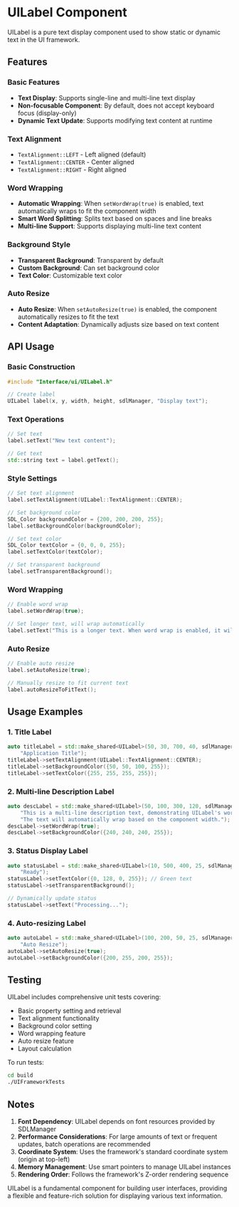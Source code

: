 # UILabel Component

UILabel is a pure text display component used to show static or dynamic text in the UI framework.

## Features

### Basic Features
- **Text Display**: Supports single-line and multi-line text display
- **Non-focusable Component**: By default, does not accept keyboard focus (display-only)
- **Dynamic Text Update**: Supports modifying text content at runtime

### Text Alignment
- `TextAlignment::LEFT` - Left aligned (default)
- `TextAlignment::CENTER` - Center aligned  
- `TextAlignment::RIGHT` - Right aligned

### Word Wrapping
- **Automatic Wrapping**: When `setWordWrap(true)` is enabled, text automatically wraps to fit the component width
- **Smart Word Splitting**: Splits text based on spaces and line breaks
- **Multi-line Support**: Supports displaying multi-line text content

### Background Style
- **Transparent Background**: Transparent by default
- **Custom Background**: Can set background color
- **Text Color**: Customizable text color

### Auto Resize
- **Auto Resize**: When `setAutoResize(true)` is enabled, the component automatically resizes to fit the text
- **Content Adaptation**: Dynamically adjusts size based on text content

## API Usage

### Basic Construction
```cpp
#include "Interface/ui/UILabel.h"

// Create label
UILabel label(x, y, width, height, sdlManager, "Display text");
```

### Text Operations
```cpp
// Set text
label.setText("New text content");

// Get text
std::string text = label.getText();
```

### Style Settings
```cpp
// Set text alignment
label.setTextAlignment(UILabel::TextAlignment::CENTER);

// Set background color
SDL_Color backgroundColor = {200, 200, 200, 255};
label.setBackgroundColor(backgroundColor);

// Set text color
SDL_Color textColor = {0, 0, 0, 255};
label.setTextColor(textColor);

// Set transparent background
label.setTransparentBackground();
```

### Word Wrapping
```cpp
// Enable word wrap
label.setWordWrap(true);

// Set longer text, will wrap automatically
label.setText("This is a longer text. When word wrap is enabled, it will automatically display in multiple lines.");
```

### Auto Resize
```cpp
// Enable auto resize
label.setAutoResize(true);

// Manually resize to fit current text
label.autoResizeToFitText();
```

## Usage Examples

### 1. Title Label
```cpp
auto titleLabel = std::make_shared<UILabel>(50, 30, 700, 40, sdlManager, 
    "Application Title");
titleLabel->setTextAlignment(UILabel::TextAlignment::CENTER);
titleLabel->setBackgroundColor({50, 50, 100, 255});
titleLabel->setTextColor({255, 255, 255, 255});
```

### 2. Multi-line Description Label
```cpp
auto descLabel = std::make_shared<UILabel>(50, 100, 300, 120, sdlManager,
    "This is a multi-line description text, demonstrating UILabel's word wrapping feature."
    "The text will automatically wrap based on the component width.");
descLabel->setWordWrap(true);
descLabel->setBackgroundColor({240, 240, 240, 255});
```

### 3. Status Display Label
```cpp
auto statusLabel = std::make_shared<UILabel>(10, 500, 400, 25, sdlManager,
    "Ready");
statusLabel->setTextColor({0, 128, 0, 255}); // Green text
statusLabel->setTransparentBackground();

// Dynamically update status
statusLabel->setText("Processing...");
```

### 4. Auto-resizing Label
```cpp
auto autoLabel = std::make_shared<UILabel>(100, 200, 50, 25, sdlManager,
    "Auto Resize");
autoLabel->setAutoResize(true);
autoLabel->setBackgroundColor({200, 255, 200, 255});
```

## Testing
UILabel includes comprehensive unit tests covering:
- Basic property setting and retrieval
- Text alignment functionality
- Background color setting
- Word wrapping feature
- Auto resize feature
- Layout calculation

To run tests:
```bash
cd build
./UIFrameworkTests
```

## Notes

1. **Font Dependency**: UILabel depends on font resources provided by SDLManager
2. **Performance Considerations**: For large amounts of text or frequent updates, batch operations are recommended
3. **Coordinate System**: Uses the framework's standard coordinate system (origin at top-left)
4. **Memory Management**: Use smart pointers to manage UILabel instances
5. **Rendering Order**: Follows the framework's Z-order rendering sequence

UILabel is a fundamental component for building user interfaces, providing a flexible and feature-rich solution for displaying various text information.

